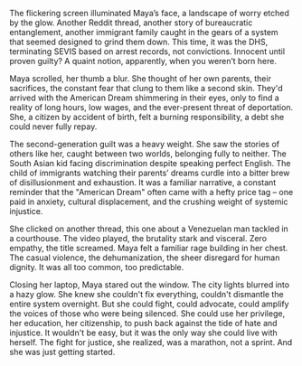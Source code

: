 The flickering screen illuminated Maya’s face, a landscape of worry etched by the glow. Another Reddit thread, another story of bureaucratic entanglement, another immigrant family caught in the gears of a system that seemed designed to grind them down. This time, it was the DHS, terminating SEVIS based on arrest records, not convictions. Innocent until proven guilty? A quaint notion, apparently, when you weren’t born here.

Maya scrolled, her thumb a blur. She thought of her own parents, their sacrifices, the constant fear that clung to them like a second skin. They'd arrived with the American Dream shimmering in their eyes, only to find a reality of long hours, low wages, and the ever-present threat of deportation. She, a citizen by accident of birth, felt a burning responsibility, a debt she could never fully repay.

The second-generation guilt was a heavy weight. She saw the stories of others like her, caught between two worlds, belonging fully to neither. The South Asian kid facing discrimination despite speaking perfect English. The child of immigrants watching their parents’ dreams curdle into a bitter brew of disillusionment and exhaustion. It was a familiar narrative, a constant reminder that the "American Dream" often came with a hefty price tag – one paid in anxiety, cultural displacement, and the crushing weight of systemic injustice.

She clicked on another thread, this one about a Venezuelan man tackled in a courthouse. The video played, the brutality stark and visceral. Zero empathy, the title screamed. Maya felt a familiar rage building in her chest. The casual violence, the dehumanization, the sheer disregard for human dignity. It was all too common, too predictable.

Closing her laptop, Maya stared out the window. The city lights blurred into a hazy glow. She knew she couldn't fix everything, couldn't dismantle the entire system overnight. But she could fight, could advocate, could amplify the voices of those who were being silenced. She could use her privilege, her education, her citizenship, to push back against the tide of hate and injustice. It wouldn't be easy, but it was the only way she could live with herself. The fight for justice, she realized, was a marathon, not a sprint. And she was just getting started.